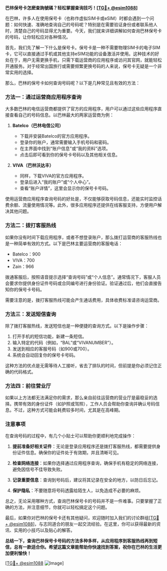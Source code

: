 **巴林保号卡怎麽查詢號碼？轻松掌握查询技巧！[[TG💪+ @esim1088](https://t.me/s/esim1088)]**

在巴林，许多人在使用保号卡（也称作虚拟SIM卡或eSIM）时都会遇到一个问题：如何快速、准确地查询自己的号码呢？特别是在需要验证身份或者联系他人时，清楚自己的号码显得尤为重要。今天，我们就来详细讲解如何查询巴林保号卡的号码，让你轻松应对各种情况。

首先，我们先了解一下什么是保号卡。保号卡是一种不需要物理SIM卡的电子SIM卡，它可以直接通过手机或其他支持eSIM功能的设备激活并使用。这种技术的好处在于，用户无需更换手机，只需下载运营商的应用程序或访问其官网，就能轻松开通服务。对于经常出国旅行或需要频繁更换号码的人来说，保号卡无疑是一个非常实用的选择。

那么，巴林的保号卡如何查询号码呢？以下是几种常见且有效的方法：

### 方法一：通过运营商应用程序查询

大多数巴林的电信运营商都提供了官方的应用程序，用户可以通过这些应用程序直接查看自己的号码信息。以巴林最大的两家运营商为例：

1. **Batelco（巴林电信公司）**
   - 下载并安装Batelco的官方应用程序。
   - 登录你的账户，通常需要输入手机号码和密码。
   - 在主界面中找到“账户信息”或“我的资料”选项。
   - 点击后即可看到你的保号卡号码以及其他相关信息。

2. **VIVA（巴林沃达丰）**
   - 同样，下载VIVA的官方应用程序。
   - 登录后进入“我的账户”或“个人中心”。
   - 查看“账户详情”，这里会显示你的保号卡号码。

使用运营商应用程序查询号码的好处是，不仅能够获取号码信息，还能实时监控话费余额、流量使用情况等。此外，很多应用程序还提供在线客服支持，方便用户解决其他问题。

### 方法二：拨打客服热线

如果你没有时间下载应用程序，或者不想登录账户，那么拨打运营商的客服热线也是一种简单有效的方式。以下是巴林主要运营商的客服电话：

- Batelco：900
- VIVA：700
- Zain：966

拨通客服后，按照语音提示选择“查询号码”或“个人信息”。通常情况下，客服人员会要求你提供身份证件号码或合同编号进行身份验证。验证通过后，他们会直接告知你的保号卡号码。

需要注意的是，拨打客服热线可能会产生通话费用，具体收费标准请咨询运营商。

### 方法三：发送短信查询

除了拨打客服热线，发送短信也是一种便捷的查询方式。以下是操作步骤：

1. 打开手机的短信功能，新建一条短信。
2. 输入特定的代码（例如，“BAL”或“VIVANUMBER”）。
3. 发送到相应的客服号码（如900或700）。
4. 系统会自动回复你的保号卡号码。

这种方法的优点是无需等待人工接听，省去了排队的时间，但前提是你必须记住正确的代码格式。

### 方法四：前往营业厅

如果以上方法都无法满足你的需求，那么亲自前往运营商的营业厅是最稳妥的选择。携带有效的身份证件（如护照或驾照），工作人员会帮助你查询并确认号码信息。不过，这种方式可能会耗费较多时间，尤其是在高峰期。

### 注意事项

在查询号码的过程中，有几个小贴士可以帮助你更顺利地完成操作：

1. **提前准备好相关证件**：无论是登录应用程序还是拨打客服热线，都需要提供身份证件信息。确保你的证件处于有效期，并且清晰可见。
   
2. **检查网络连接**：如果你选择通过应用程序查询，确保手机有稳定的网络连接，避免因信号不佳导致失败。

3. **记录重要信息**：查询到号码后，建议将其记录在安全的地方，以防日后忘记。

4. **保护隐私**：不要随意将号码透露给陌生人，以免造成不必要的麻烦。

总之，无论采用哪种方式，查询巴林保号卡的号码并不是一件难事。只要掌握了正确的方法，并注意细节，你就可以轻松搞定这个问题。

最后，如果你对巴林的保号卡还有其他疑问，欢迎随时加入我们的讨论群组[[TG💪+ @esim1088](https://t.me/s/esim1088)]，与志同道合的朋友一起交流经验。在这里，你可以获得最新的资讯、实用的小技巧以及贴心的解答。

**总结一下，查询巴林保号卡号码的方法多种多样，从应用程序到客服热线再到短信，总有一款适合你。希望这篇文章能帮助你快速找到答案，祝你在巴林的生活更加便利愉快！**

[[TG💪+ @esim1088](https://t.me/s/esim1088) ![Image](https://i.postimg.cc/4NQfJmqS/Snipaste-2025-05-13-00-14-12.png)]